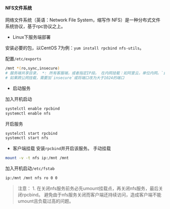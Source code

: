 #### NFS文件系统
网络文件系统（英语：Network File System，缩写作 NFS）是一种分布式文件系统协议，基于rpc协议之上。

+ Linux下服务端部署

安装必要的包，以CentOS 7为例：`yum install rpcbind nfs-utils`。

配置`/etc/exports`
```bash
/mnt *(ro,sync,insecure)
# 服务端共享目录， *: 所有客服端，或者指定IP段。 在内网挂载：如阿里云，单位内网。`insecure`参数一般不用加。
# 如果跨公网挂载，需要加`insecure`或将端口改为大于1024的端口
```
+ 启动服务

加入开机启动
```bash
systelctl enable rpcbind
systemctl enable nfs
```
开启服务
```bash
systelctl start rpcbind
systemctl start nfs
```

+ 客户端挂载
安装`rpcbind`并开启该服务。
手动挂载
```bash
mount -v -t nfs ip:/mnt /mnt 
```
加入开机启动`/etc/fstab`
```bash
ip:/mnt /mnt nfs ro 0 0
```
> 注意： 1. 在关闭nfs服务前务必先umount挂载点，再关闭nfs服务，最后关闭rpcbind。
避免由于nfs服务关闭而客户端还持续访问，造成客户端不能umount且负载过高的问题。
